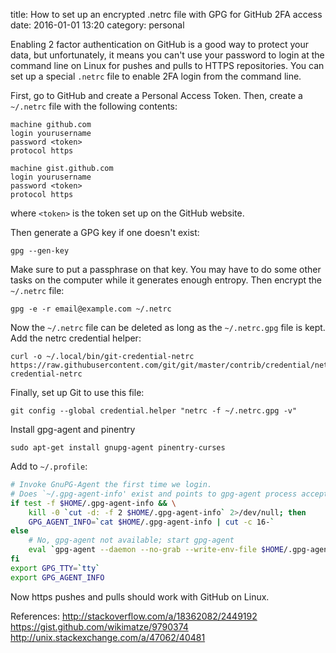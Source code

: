 title:  How to set up an encrypted .netrc file with GPG for GitHub 2FA access
date:   2016-01-01 13:20
category: personal

Enabling 2 factor authentication on GitHub is a good way to protect your data, but unfortunately, it means you can't use your password to login at the command line on Linux for pushes and pulls to HTTPS repositories.
You can set up a special `.netrc` file to enable 2FA login from the command line.
<!--more-->

First, go to GitHub and create a Personal Access Token.
Then, create a `~/.netrc` file with the following contents:

    machine github.com
    login yourusername
    password <token>
    protocol https

    machine gist.github.com
    login yourusername
    password <token>
    protocol https

where `<token>` is the token set up on the GitHub website.

Then generate a GPG key if one doesn't exist:

    gpg --gen-key

Make sure to put a passphrase on that key.
You may have to do some other tasks on the computer while it generates enough entropy.
Then encrypt the `~/.netrc` file:

    gpg -e -r email@example.com ~/.netrc

Now the `~/.netrc` file can be deleted as long as the `~/.netrc.gpg` file is kept.
Add the netrc credential helper:

    curl -o ~/.local/bin/git-credential-netrc https://raw.githubusercontent.com/git/git/master/contrib/credential/netrc/git-credential-netrc

Finally, set up Git to use this file:

    git config --global credential.helper "netrc -f ~/.netrc.gpg -v"

Install gpg-agent and pinentry

    sudo apt-get install gnupg-agent pinentry-curses

Add to `~/.profile`:

```bash
# Invoke GnuPG-Agent the first time we login.
# Does `~/.gpg-agent-info' exist and points to gpg-agent process accepting signals?
if test -f $HOME/.gpg-agent-info && \
    kill -0 `cut -d: -f 2 $HOME/.gpg-agent-info` 2>/dev/null; then
    GPG_AGENT_INFO=`cat $HOME/.gpg-agent-info | cut -c 16-`
else
    # No, gpg-agent not available; start gpg-agent
    eval `gpg-agent --daemon --no-grab --write-env-file $HOME/.gpg-agent-info`
fi
export GPG_TTY=`tty`
export GPG_AGENT_INFO
```

Now https pushes and pulls should work with GitHub on Linux.

References:
<http://stackoverflow.com/a/18362082/2449192>  
<https://gist.github.com/wikimatze/9790374>  
<http://unix.stackexchange.com/a/47062/40481>
